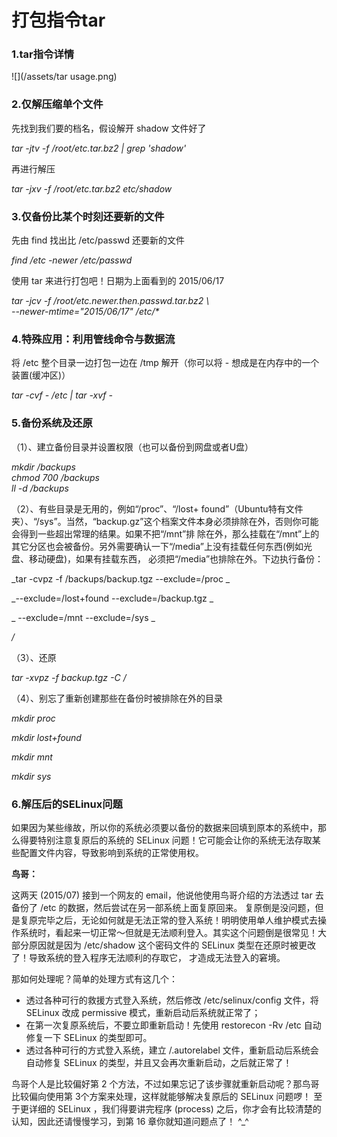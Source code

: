 # 打包指令tar

### 1.tar指令详情

![](/assets/tar usage.png)

### 2.仅解压缩单个文件

先找到我们要的档名，假设解开 shadow 文件好了

_tar -jtv -f /root/etc.tar.bz2 \| grep 'shadow'_

再进行解压

_tar -jxv -f /root/etc.tar.bz2 etc/shadow_

### 3.仅备份比某个时刻还要新的文件

先由 find 找出比 /etc/passwd 还要新的文件

_find /etc -newer /etc/passwd_

使用 tar 来进行打包吧！日期为上面看到的 2015/06/17

_tar -jcv -f /root/etc.newer.then.passwd.tar.bz2 \  
--newer-mtime="2015/06/17" /etc/\*_

### 4.特殊应用：利用管线命令与数据流

将 /etc 整个目录一边打包一边在 /tmp 解开（你可以将 - 想成是在内存中的一个装置\(缓冲区\)）

_tar -cvf - /etc \| tar -xvf -_

### 5.备份系统及还原

（1）、建立备份目录并设置权限（也可以备份到网盘或者U盘）

_mkdir /backups  
chmod 700 /backups  
ll -d /backups_

（2）、有些目录是无用的，例如“/proc”、“/lost+ found”（Ubuntu特有文件夹）、“/sys”。当然，“backup.gz”这个档案文件本身必须排除在外，否则你可能会得到一些超出常理的结果。如果不把“/mnt”排 除在外，那么挂载在“/mnt”上的其它分区也会被备份。另外需要确认一下“/media”上没有挂载任何东西\(例如光盘、移动硬盘\)，如果有挂载东西， 必须把“/media”也排除在外。下边执行备份：

_tar -cvpz -f /backups/backup.tgz --exclude=/proc \_

_--exclude=/lost+found --exclude=/backup.tgz \_

_ --exclude=/mnt --exclude=/sys \_

_/_

（3）、还原

_tar -xvpz -f backup.tgz -C /_

（4）、别忘了重新创建那些在备份时被排除在外的目录

_mkdir proc_

_mkdir lost+found_

_mkdir mnt_

_mkdir sys_

### 6.解压后的SELinux问题

如果因为某些缘故，所以你的系统必须要以备份的数据来回填到原本的系统中，那么得要特别注意复原后的系统的 SELinux 问题！它可能会让你的系统无法存取某些配置文件内容，导致影响到系统的正常使用权。

**鸟哥：**

这两天 \(2015/07\) 接到一个网友的 email，他说他使用鸟哥介绍的方法透过 tar 去备份了 /etc 的数据，然后尝试在另一部系统上面复原回来。 复原倒是没问题，但是复原完毕之后，无论如何就是无法正常的登入系统！明明使用单人维护模式去操作系统时，看起来一切正常～但就是无法顺利登入。其实这个问题倒是很常见！大部分原因就是因为 /etc/shadow 这个密码文件的 SELinux 类型在还原时被更改了！导致系统的登入程序无法顺利的存取它， 才造成无法登入的窘境。

那如何处理呢？简单的处理方式有这几个：

* 透过各种可行的救援方式登入系统，然后修改 /etc/selinux/config 文件，将 SELinux 改成 permissive 模式，重新启动后系统就正常了；
* 在第一次复原系统后，不要立即重新启动！先使用 restorecon -Rv /etc 自动修复一下 SELinux 的类型即可。
* 透过各种可行的方式登入系统，建立 /.autorelabel 文件，重新启动后系统会自动修复 SELinux 的类型，并且又会再次重新启动，之后就正常了！

鸟哥个人是比较偏好第 2 个方法，不过如果忘记了该步骤就重新启动呢？那鸟哥比较偏向使用第 3个方案来处理，这样就能够解决复原后的 SELinux 问题啰！ 至于更详细的 SELinux ，我们得要讲完程序 \(process\) 之后，你才会有比较清楚的认知，因此还请慢慢学习，到第 16 章你就知道问题点了！ ^\_^

